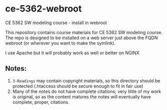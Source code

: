 # ce-5362-webroot
CE 5362 SW modeling course - install in webroot

This repository contains course materials for CE 5362 SW modeling course.  
The repo is designed to be installed on a web server just above the FQDN webroot (or wherever you want to make the symlink).  

I use Apache but it will probably work as well or better on NGINX

## Notes:

1. `3-Readings` may contain copyright materials, so this directory should be protected (.htaccess should be secure enough to fit in fair use)
2.  Many of the notes do not have complete citations; very little of my work is original, so as the content matures the notes will eventually have complete, proper, citations.

